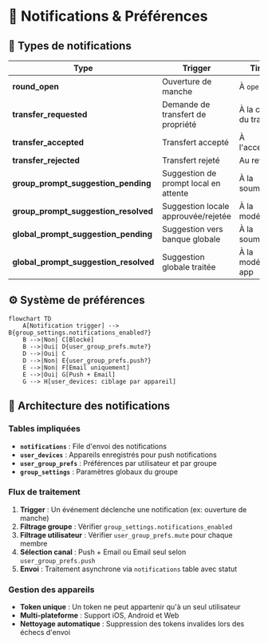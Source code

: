 # 🔔 Notifications & Préférences

## 📨 Types de notifications

| Type                                  | Trigger                               | Timing                     |
| ------------------------------------- | ------------------------------------- | -------------------------- |
| **round_open**                        | Ouverture de manche                   | À `open_at`                |
| **transfer_requested**                | Demande de transfert de propriété     | À la création du transfert |
| **transfer_accepted**                 | Transfert accepté                     | À l'acceptation            |
| **transfer_rejected**                 | Transfert rejeté                      | Au refus                   |
| **group_prompt_suggestion_pending**   | Suggestion de prompt local en attente | À la soumission            |
| **group_prompt_suggestion_resolved**  | Suggestion locale approuvée/rejetée   | À la modération            |
| **global_prompt_suggestion_pending**  | Suggestion vers banque globale        | À la soumission            |
| **global_prompt_suggestion_resolved** | Suggestion globale traitée            | À la modération app        |

## ⚙️ Système de préférences

```mermaid
flowchart TD
    A[Notification trigger] --> B{group_settings.notifications_enabled?}
    B -->|Non| C[Blocké]
    B -->|Oui| D{user_group_prefs.mute?}
    D -->|Oui| C
    D -->|Non| E{user_group_prefs.push?}
    E -->|Non| F[Email uniquement]
    E -->|Oui| G[Push + Email]
    G --> H[user_devices: ciblage par appareil]
```

## 📱 Architecture des notifications

### Tables impliquées

- **`notifications`** : File d'envoi des notifications
- **`user_devices`** : Appareils enregistrés pour push notifications
- **`user_group_prefs`** : Préférences par utilisateur et par groupe
- **`group_settings`** : Paramètres globaux du groupe

### Flux de traitement

1. **Trigger** : Un événement déclenche une notification (ex: ouverture de manche)
2. **Filtrage groupe** : Vérifier `group_settings.notifications_enabled`
3. **Filtrage utilisateur** : Vérifier `user_group_prefs.mute` pour chaque membre
4. **Sélection canal** : Push + Email ou Email seul selon `user_group_prefs.push`
5. **Envoi** : Traitement asynchrone via `notifications` table avec statut

### Gestion des appareils

- **Token unique** : Un token ne peut appartenir qu'à un seul utilisateur
- **Multi-plateforme** : Support iOS, Android et Web
- **Nettoyage automatique** : Suppression des tokens invalides lors des échecs d'envoi
